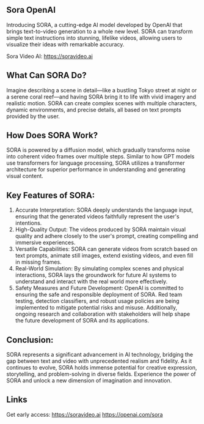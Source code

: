 ## Sora OpenAI
Introducing SORA, a cutting-edge AI model developed by OpenAI that brings text-to-video generation to a whole new level. SORA can transform simple text instructions into stunning, lifelike videos, allowing users to visualize their ideas with remarkable accuracy.

Sora Video AI: https://soravideo.ai

## What Can SORA Do?
Imagine describing a scene in detail—like a bustling Tokyo street at night or a serene coral reef—and having SORA bring it to life with vivid imagery and realistic motion. SORA can create complex scenes with multiple characters, dynamic environments, and precise details, all based on text prompts provided by the user.

## How Does SORA Work?
SORA is powered by a diffusion model, which gradually transforms noise into coherent video frames over multiple steps. Similar to how GPT models use transformers for language processing, SORA utilizes a transformer architecture for superior performance in understanding and generating visual content.

## Key Features of SORA:
1. Accurate Interpretation: SORA deeply understands the language input, ensuring that the generated videos faithfully represent the user's intentions.
2. High-Quality Output: The videos produced by SORA maintain visual quality and adhere closely to the user's prompt, creating compelling and immersive experiences.
3. Versatile Capabilities: SORA can generate videos from scratch based on text prompts, animate still images, extend existing videos, and even fill in missing frames.
4. Real-World Simulation: By simulating complex scenes and physical interactions, SORA lays the groundwork for future AI systems to understand and interact with the real world more effectively.
5. Safety Measures and Future Development:
OpenAI is committed to ensuring the safe and responsible deployment of SORA. Red team testing, detection classifiers, and robust usage policies are being implemented to mitigate potential risks and misuse. Additionally, ongoing research and collaboration with stakeholders will help shape the future development of SORA and its applications.

## Conclusion:
SORA represents a significant advancement in AI technology, bridging the gap between text and video with unprecedented realism and fidelity. As it continues to evolve, SORA holds immense potential for creative expression, storytelling, and problem-solving in diverse fields. Experience the power of SORA and unlock a new dimension of imagination and innovation.

## Links
Get early access:
https://soravideo.ai
https://openai.com/sora

